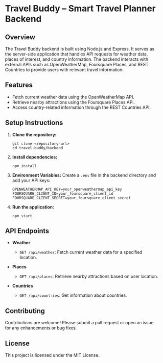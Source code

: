 # Travel Buddy – Smart Travel Planner Backend

## Overview
The Travel Buddy backend is built using Node.js and Express. It serves as the server-side application that handles API requests for weather data, places of interest, and country information. The backend interacts with external APIs such as OpenWeatherMap, Foursquare Places, and REST Countries to provide users with relevant travel information.

## Features
- Fetch current weather data using the OpenWeatherMap API.
- Retrieve nearby attractions using the Foursquare Places API.
- Access country-related information through the REST Countries API.

## Setup Instructions
1. **Clone the repository:**
   ```
   git clone <repository-url>
   cd travel-buddy/backend
   ```

2. **Install dependencies:**
   ```
   npm install
   ```

3. **Environment Variables:**
   Create a `.env` file in the backend directory and add your API keys:
   ```
   OPENWEATHERMAP_API_KEY=your_openweathermap_api_key
   FOURSQUARE_CLIENT_ID=your_foursquare_client_id
   FOURSQUARE_CLIENT_SECRET=your_foursquare_client_secret
   ```

4. **Run the application:**
   ```
   npm start
   ```

## API Endpoints
- **Weather**
  - `GET /api/weather`: Fetch current weather data for a specified location.

- **Places**
  - `GET /api/places`: Retrieve nearby attractions based on user location.

- **Countries**
  - `GET /api/countries`: Get information about countries.

## Contributing
Contributions are welcome! Please submit a pull request or open an issue for any enhancements or bug fixes.

## License
This project is licensed under the MIT License.